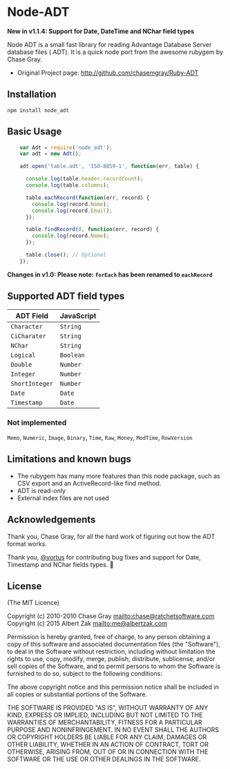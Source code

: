 # Node-ADT

**New in v1.1.4: Support for Date, DateTime and NChar field types**

Node ADT is a small fast library for reading Advantage Database Server database files (.ADT). It is a quick node port from the awesome rubygem by Chase Gray.

* Original Project page: <http://github.com/chasemgray/Ruby-ADT>

## Installation

    npm install node_adt

## Basic Usage

```JavaScript
    var Adt = require('node_adt');
    var adt = new Adt();

    adt.open('table.adt', 'ISO-8859-1', function(err, table) {

      console.log(table.header.recordCount);
      console.log(table.columns);

      table.eachRecord(function(err, record) {
        console.log(record.Name);
        console.log(record.Email);
      });

      table.findRecord(0, function(err, record) {
        console.log(record.Name);
      });

      table.close(); // Optional
    });
```

**Changes in v1.0: Please note: `forEach` has been renamed to `eachRecord`**

## Supported ADT field types

ADT Field     | JavaScript
------------- | -----------
`Character`   | `String`
`CiCharater`  | `String`
`NChar`       | `String`
`Logical`     | `Boolean`
`Double`      | `Number`
 `Integer`    | `Number`
`ShortInteger`| `Number`
`Date`        | `Date`
`Timestamp`   | `Date`

### Not implemented

`Memo`, `Numeric`, `Image`, `Binary`, `Time`, `Raw`, `Money`, `ModTime`, `RowVersion`

## Limitations and known bugs

* The rubygem has many more features than this node package, such as CSV export and an ActiveRecord-like find method.
* ADT is read-only
* External index files are not used

## Acknowledgements

Thank you, Chase Gray, for all the hard work of figuring out how the ADT format works.

Thank you, [@yortus](https://github.com/yortus) for contributing bug fixes and support for Date, Timestamp and NChar fields types. 🎉

## License

(The MIT Licence)

Copyright (c) 2010-2010 Chase Gray <mailto:chase@ratchetsoftware.com>
Copyright (c) 2015 Albert Zak <mailto:me@albertzak.com>

Permission is hereby granted, free of charge, to any person
obtaining a copy of this software and associated documentation
files (the "Software"), to deal in the Software without
restriction, including without limitation the rights to use,
copy, modify, merge, publish, distribute, sublicense, and/or sell
copies of the Software, and to permit persons to whom the
Software is furnished to do so, subject to the following
conditions:

The above copyright notice and this permission notice shall be
included in all copies or substantial portions of the Software.

THE SOFTWARE IS PROVIDED "AS IS", WITHOUT WARRANTY OF ANY KIND,
EXPRESS OR IMPLIED, INCLUDING BUT NOT LIMITED TO THE WARRANTIES
OF MERCHANTABILITY, FITNESS FOR A PARTICULAR PURPOSE AND
NONINFRINGEMENT. IN NO EVENT SHALL THE AUTHORS OR COPYRIGHT
HOLDERS BE LIABLE FOR ANY CLAIM, DAMAGES OR OTHER LIABILITY,
WHETHER IN AN ACTION OF CONTRACT, TORT OR OTHERWISE, ARISING
FROM, OUT OF OR IN CONNECTION WITH THE SOFTWARE OR THE USE OR
OTHER DEALINGS IN THE SOFTWARE.
